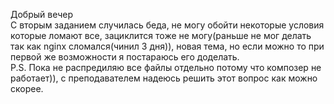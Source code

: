 Добрый вечер<br/>
С вторым заданием случилась беда, не могу обойти некоторые условия которые ломают все, зациклится тоже не могу(раньше не мог делать так как nginx сломался(чинил 3 дня)), новая тема, но если можно то при первой же возможности я постараюсь его доделать.<br/>
P.S. Пока не распредиляю все файлы отдельно потому что композер не работает)), с преподавателем надеюсь решить этот вопрос как можно скорее.<br/>
